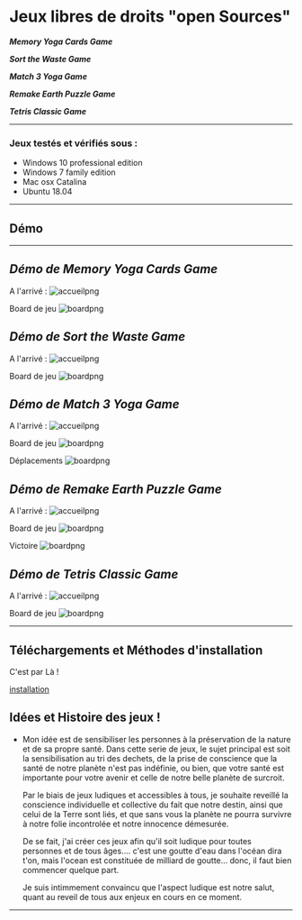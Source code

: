 # Jeux libres de droits "open Sources"

***Memory Yoga Cards Game***

***Sort the Waste Game***

***Match 3 Yoga Game***

***Remake Earth Puzzle Game***

***Tetris Classic Game***

---
### Jeux testés et vérifiés sous :
  - Windows 10 professional edition
  - Windows 7 family edition
  - Mac osx Catalina
  - Ubuntu 18.04
---

## Démo
---

***Démo de Memory Yoga Cards Game***
---
A l'arrivé :
![accueilpng](memory-1.png)

Board de jeu
![boardpng](memory-2.png)

***Démo de Sort the Waste Game***
---
A l'arrivé :
![accueilpng](sortwaste-1.png)

Board de jeu
![boardpng](sortwaste-2.png)

***Démo de Match 3 Yoga Game***
---
A l'arrivé :
![accueilpng](match3-0.png)

Board de jeu
![boardpng](match3-1.png)

Déplacements
![boardpng](match3-2.png)

***Démo de Remake Earth Puzzle Game***
---
A l'arrivé :
![accueilpng](remake-0.png)

Board de jeu
![boardpng](remake-1.png)

Victoire
![boardpng](remake-2.png)

***Démo de Tetris Classic Game***
---
A l'arrivé :
![accueilpng](tetris-1.png)

Board de jeu
![boardpng](tetris-2.png)


---
## Téléchargements et Méthodes d'installation

C'est par Là !

[installation](https://github.com/rodolphe37/install-games-repository/blob/master/tutoriel-installation-games/INSTALLATION.md)



## Idées et Histoire des jeux !

- Mon idée est de sensibiliser les personnes à la préservation de la nature et de sa propre santé.
  Dans cette serie de jeux, le sujet principal est soit la sensibilisation au tri des dechets, de la prise de conscience que la santé de notre planète n'est pas indéfinie, ou bien, que votre santé est importante pour votre avenir et celle de notre belle planète de surcroit.

  Par le biais de jeux ludiques et accessibles à tous, je souhaite reveillé la conscience individuelle et collective du fait que notre destin, ainsi que celui de la Terre sont liés, et que sans vous la planète ne pourra survivre à notre folie incontrolée et notre innocence démesurée.

  De se fait, j'ai créer ces jeux afin qu'il soit ludique pour toutes personnes et de tous âges.... c'est une goutte d'eau dans l'océan dira t'on, mais l'ocean est constituée de milliard de goutte... donc, il faut bien commencer quelque part.

  Je suis intimmement convaincu que l'aspect ludique est notre salut, quant au reveil de tous aux enjeux en cours en ce moment.

---
